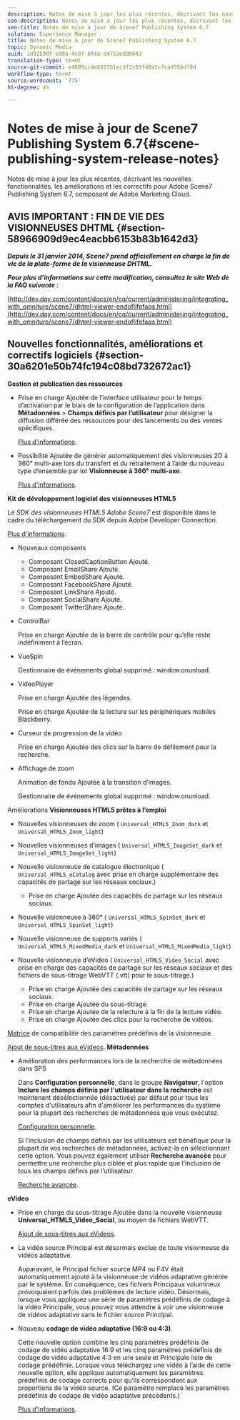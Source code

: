 ```yaml
---
description: Notes de mise à jour les plus récentes, décrivant les nouvelles fonctionnalités, les améliorations et les correctifs pour Adobe Scene7 Publishing System 6.7, composant de Adobe Marketing Cloud.
seo-description: Notes de mise à jour les plus récentes, décrivant les nouvelles fonctionnalités, les améliorations et les correctifs pour Adobe Scene7 Publishing System 6.7, composant de Adobe Marketing Cloud.
seo-title: Notes de mise à jour de Scene7 Publishing System 6.7
solution: Experience Manager
title: Notes de mise à jour de Scene7 Publishing System 6.7
topic: Dynamic Media
uuid: 3d92598f-e99a-4c87-8f4a-d4752ed89643
translation-type: tm+mt
source-git-commit: e4695cc4e882351ec3f2c55fd8a3cfca455bd79d
workflow-type: tm+mt
source-wordcount: '775'
ht-degree: 4%

---
```



# Notes de mise à jour de Scene7 Publishing System 6.7{#scene-publishing-system-release-notes}

Notes de mise à jour les plus récentes, décrivant les nouvelles fonctionnalités, les améliorations et les correctifs pour Adobe Scene7 Publishing System 6.7, composant de Adobe Marketing Cloud.

## AVIS IMPORTANT : FIN DE VIE DES VISIONNEUSES DHTML {#section-58966909d9ec4eacbb6153b83b1642d3}

***Depuis le 31 janvier 2014, Scene7 prend officiellement en charge la fin de vie de la plate-forme de la visionneuse DHTML.***

***Pour plus d’informations sur cette modification, consultez le site Web de la FAQ suivante :***

[http://dev.day.com/content/docs/en/cq/current/administering/integrating_with_omniture/scene7/dhtml-viewer-endoflifefaqs.html](http://dev.day.com/content/docs/en/cq/current/administering/integrating_with_omniture/scene7/dhtml-viewer-endoflifefaqs.html)

## Nouvelles fonctionnalités, améliorations et correctifs logiciels {#section-30a6201e50b74fc194c08bd732672ac1}

**Gestion et publication des ressources**

* Prise en charge Ajoutée de l’interface utilisateur pour le temps d’activation par le biais de la configuration de l’application dans **Métadonnées** > **Champs définis par l’utilisateur** pour désigner la diffusion différée des ressources pour des lancements ou des ventes spécifiques.

   [Plus d&#39;informations](http://help.adobe.com/en_US/scene7/using/WS08F62297-36A5-4c35-9D4E-5BE38C41D39C.html).

* Possibilité Ajoutée de générer automatiquement des visionneuses 2D à 360° multi-axe lors du transfert et du retraitement à l’aide du nouveau type d’ensemble par lot **Visionneuse à 360° multi-axe**.

   [Plus d&#39;informations](http://help.adobe.com/en_US/scene7/using/WSf6ef983f54a76485-20cc30b112624e7b244-7fff.html).

**Kit de développement logiciel des visionneuses HTML5**

Le *SDK des visionneuses HTML5 Adobe Scene7* est disponible dans le cadre du téléchargement du SDK depuis Adobe Developer Connection.

[Plus d&#39;informations](http://help.adobe.com/en_US/scene7/using/WSd4272150f67705c11b002eec12fcba4dee6-8000.html).

* Nouveaux composants

   * Composant ClosedCaptionButton Ajouté.
   * Composant EmailShare Ajouté.
   * Composant EmbedShare Ajouté.
   * Composant FacebookShare Ajouté.
   * Composant LinkShare Ajouté.
   * Composant SocialShare Ajouté.
   * Composant TwitterShare Ajouté.

* ControlBar

   Prise en charge Ajoutée de la barre de contrôle pour qu’elle reste indéfiniment à l’écran.

* VueSpin

   Gestionnaire de événements global supprimé : window.onunload.

* VideoPlayer

   Prise en charge Ajoutée des légendes.

   Prise en charge Ajoutée de la lecture sur les périphériques mobiles Blackberry.

* Curseur de progression de la vidéo 

   Prise en charge Ajoutée des clics sur la barre de défilement pour la recherche.

* Affichage de zoom

   Animation de fondu Ajoutée à la transition d’images.

   Gestionnaire de événements global supprimé : window.onunload.

Améliorations
**Visionneuses HTML5 prêtes à l’emploi**

* Nouvelles visionneuses de zoom ( `Universal_HTML5_Zoom_dark` et `Universal_HTML5_Zoom_light`)
* Nouvelles visionneuses d’images ( `Universal_HTML5_ImageSet_dark` et `Universal_HTML5_ImageSet_light`)
* Nouvelle visionneuse de catalogue électronique ( `Universal_HTML5_eCatalog` avec prise en charge supplémentaire des capacités de partage sur les réseaux sociaux.)

   * Prise en charge Ajoutée des capacités de partage sur les réseaux sociaux.

* Nouvelle visionneuse à 360° ( `Universal_HTML5_SpinSet_dark` et `Universal_HTML5_SpinSet_light`)

* Nouvelle visionneuse de supports variés ( `Universal_HTML5_MixedMedia_dark` et `Universal_HTML5_MixedMedia_light`)
* Nouvelle visionneuse d’eVideo ( `Universal_HTML5_Video_Social` avec prise en charge des capacités de partage sur les réseaux sociaux et des fichiers de sous-titrage WebVTT (.vtt) pour le sous-titrage.)

   * Prise en charge Ajoutée des capacités de partage sur les réseaux sociaux.
   * Prise en charge Ajoutée du sous-titrage.
   * Prise en charge Ajoutée de la relecture à la fin de la lecture vidéo.
   * Prise en charge Ajoutée des clics pour la recherche de vidéos.

[Matrice](http://help.adobe.com/en_US/scene7/using/WS6E593DEA-7D81-4cd6-84B0-85E8BB274176.html) de compatibilité des paramètres prédéfinis de la visionneuse.

[Ajout de sous-titres aux eVideos](http://help.adobe.com/en_US/scene7/using/WS98ca2e6790647c06-6f6f53e137b959f094-8000.html).
**Métadonnées**

* Amélioration des performances lors de la recherche de métadonnées dans SPS

   Dans **Configuration personnelle**, dans le groupe **Navigateur**, l&#39;option **Inclure les champs définis par l&#39;utilisateur dans la recherche** est maintenant désélectionnée (désactivée) par défaut pour tous les comptes d&#39;utilisateurs afin d&#39;améliorer les performances du système pour la plupart des recherches de métadonnées que vous exécutez.

   [Configuration personnelle](http://help.adobe.com/en_US/scene7/using/WSCAAE9C8A-F172-43a8-B134-6163E7C80218.html).

   Si l’inclusion de champs définis par les utilisateurs est bénéfique pour la plupart de vos recherches de métadonnées, activez-la en sélectionnant cette option. Vous pouvez également utiliser **Recherche avancée** pour permettre une recherche plus ciblée et plus rapide que l’inclusion de tous les champs définis par l’utilisateur.

   [Recherche avancée](http://help.adobe.com/en_US/scene7/using/WS259993e42159a215-1c6a66df1265272619e-7ff5.html).

**eVideo**

* Prise en charge du sous-titrage Ajoutée dans la nouvelle visionneuse **Universal_HTML5_Video_Social**, au moyen de fichiers WebVTT.

   [Ajout de sous-titres aux eVideos](http://help.stage.adobe.com/en_US/scene7/using/WS98ca2e6790647c06-6f6f53e137b959f094-8000.html).

* La vidéo source Principal est désormais exclue de toute visionneuse de vidéos adaptative.

   Auparavant, le Principal fichier source MP4 ou F4V était automatiquement ajouté à la visionneuse de vidéos adaptative générée par le système. En conséquence, ces fichiers Principaux volumineux provoquaient parfois des problèmes de lecture vidéo. Désormais, lorsque vous appliquez une série de paramètres prédéfinis de codage à la vidéo Principale, vous pouvez vous attendre à voir une visionneuse de vidéos adaptative sans le fichier source Principal.

* Nouveau **codage de vidéo adaptative (16:9 ou 4:3)**.

   Cette nouvelle option combine les cinq paramètres prédéfinis de codage de vidéo adaptative 16:9 et les cinq paramètres prédéfinis de codage de vidéo adaptative 4:3 en une seule et Principale liste de codage prédéfinie. Lorsque vous téléchargez une vidéo à l’aide de cette nouvelle option, elle applique automatiquement les paramètres prédéfinis de codage corrects pour qu’ils correspondent aux proportions de la vidéo source. (Ce paramètre remplace les paramètres prédéfinis de codage de vidéo adaptative précédents.)

   [Plus d&#39;informations](http://help.stage.adobe.com/en_US/scene7/using/WSE86ACF2B-BD50-4c48-A1D7-9CD4405B62D0.html).

